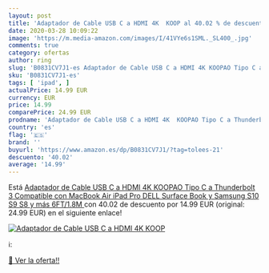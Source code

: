 ```yaml
---
layout: post
title: 'Adaptador de Cable USB C a HDMI 4K  KOOP al 40.02 % de descuento'
date: 2020-03-28 10:09:22
image: 'https://m.media-amazon.com/images/I/41VYe6s1SML._SL400_.jpg'
comments: true
category: ofertas
author: ring
slug: 'B0831CV7J1-es Adaptador de Cable USB C a HDMI 4K KOOPAO Tipo C a...'
sku: 'B0831CV7J1-es'
tags: [ 'ipad', ]
actualPrice: 14.99 EUR
currency: EUR
price: 14.99
comparePrice: 24.99 EUR
prodname: 'Adaptador de Cable USB C a HDMI 4K  KOOPAO Tipo C a Thunderbolt 3  Compatible con MacBook Air  iPad Pro  DELL Surface Book y Samsung S10 S9 S8 y más  6FT/1.8M '
country: 'es'
flag: '🇪🇸'
brand: ''
buyurl: 'https://www.amazon.es/dp/B0831CV7J1/?tag=tolees-21'
descuento: '40.02'
average: '14.99'
---
```


Está [Adaptador de Cable USB C a HDMI 4K  KOOPAO Tipo C a Thunderbolt 3  Compatible con MacBook Air  iPad Pro  DELL Surface Book y Samsung S10 S9 S8 y más  6FT/1.8M ](https://www.amazon.es/dp/B0831CV7J1/?tag=tolees-21) con 40.02 de descuento por 14.99 EUR (original: 24.99 EUR) en el siguiente enlace!

[![Adaptador de Cable USB C a HDMI 4K  KOOP](https://m.media-amazon.com/images/I/41VYe6s1SML._SL400_.jpg)](https://www.amazon.es/dp/B0831CV7J1/?tag=tolees-21)

ℹ️:


[🛒 Ver la oferta!!](https://www.amazon.es/dp/B0831CV7J1/?tag=tolees-21)
